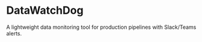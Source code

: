 # DataWatchDog
A lightweight data monitoring tool for production pipelines with Slack/Teams alerts.


